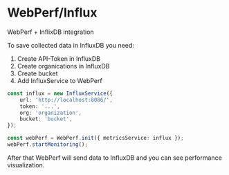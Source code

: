 # WebPerf/Influx
WebPerf + InflixDB integration

To save collected data in InfluxDB you need:
1. Create API-Token in InfluxDB
2. Create organications in InfluxDB
3. Create bucket
4. Add InfluxService to WebPerf

```ts
const influx = new InfluxService({
    url: 'http://localhost:8086/',
    token: '...',
    org: 'organization',
    bucket: 'bucket',
});

const webPerf = WebPerf.init({ metricsService: influx });
webPerf.startMonitoring();
```

After that WebPerf will send data to InfluxDB and you can see performance visualization.
